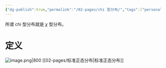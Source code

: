 ```yaml
---
{"dg-publish":true,"permalink":"/02-pages/chi 型分布/","tags":["personal/blog","概率论","概念"]}
---
```


所谓 chi 型分布就是 $\displaystyle \chi$ 型分布。
# 定义
![image.png|800](https://yelanyanyu-img-bed.oss-cn-hangzhou.aliyuncs.com/img/blog/2024/06/20240621155005.png)
[[02-pages/标准正态分布\|标准正态分布]]
